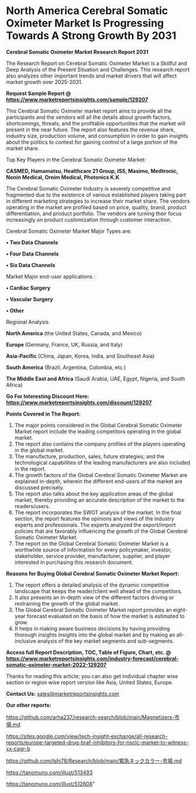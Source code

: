 # North America Cerebral Somatic Oximeter Market Is Progressing Towards A Strong Growth By 2031

<strong>Cerebral Somatic Oximeter Market Research Report 2031</strong>

The Research Report on Cerebral Somatic Oximeter Market is a Skillful and Deep Analysis of the Present Situation and Challenges. This research report also analyzes other important trends and market drivers that will affect market growth over 2025-2031.

<strong>Request Sample Report @ <a href=https://www.marketreportsinsights.com/sample/129207>https://www.marketreportsinsights.com/sample/129207</a></strong>

This Cerebral Somatic Oximeter market report aims to provide all the participants and the vendors will all the details about growth factors, shortcomings, threats, and the profitable opportunities that the market will present in the near future. The report also features the revenue share, industry size, production volume, and consumption in order to gain insights about the politics to contest for gaining control of a large portion of the market share.

Top Key Players in the Cerebral Somatic Oximeter Market:

<strong>CASMED, Hamamatsu, Healthcare 21 Group, ISS, Masimo, Medtronic, Nonin Medical, Ornim Medical, Photonics K.K</strong>

The Cerebral Somatic Oximeter Industry is severely competitive and fragmented due to the existence of various established players taking part in different marketing strategies to increase their market share. The vendors operating in the market are profiled based on price, quality, brand, product differentiation, and product portfolio. The vendors are turning their focus increasingly on product customization through customer interaction.

Cerebral Somatic Oximeter Market Major Types are:

<strong>• Two Data Channels

• Four Data Channels

• Six Data Channels</strong>

Market Major end-user applications :

<strong>• Cardiac Surgery

• Vascular Surgery

• Other</strong>

Regional Analysis

</u><strong><b>North America</b></strong> (the United States, Canada, and Mexico)

<strong><b>Europe </b></strong>(Germany, France, UK, Russia, and Italy)

<strong><b>Asia-Pacific</b></strong> (China, Japan, Korea, India, and Southeast Asia)

<strong><b>South America</b></strong> (Brazil, Argentina, Colombia, etc.)

<strong><b>The Middle East and Africa</b></strong> (Saudi Arabia, UAE, Egypt, Nigeria, and South Africa)

<strong>Go For Interesting Discount Here: <a href=https://www.marketreportsinsights.com/discount/129207>https://www.marketreportsinsights.com/discount/129207</a></strong>

<strong>Points Covered in The Report:</strong>
<ol>
  <li>The major points considered in the Global Cerebral Somatic Oximeter Market report include the leading competitors operating in the global market.</li>
  <li>The report also contains the company profiles of the players operating in the global market.</li>
  <li>The manufacture, production, sales, future strategies, and the technological capabilities of the leading manufacturers are also included in the report.</li>
  <li>The growth factors of the Global Cerebral Somatic Oximeter Market are explained in-depth, wherein the different end-users of the market are discussed precisely.</li>
  <li>The report also talks about the key application areas of the global market, thereby providing an accurate description of the market to the readers/users.</li>
  <li>The report incorporates the SWOT analysis of the market. In the final section, the report features the opinions and views of the industry experts and professionals. The experts analyzed the export/import policies that are favorably influencing the growth of the Global Cerebral Somatic Oximeter Market.</li>
  <li>The report on the Global Cerebral Somatic Oximeter Market is a worthwhile source of information for every policymaker, investor, stakeholder, service provider, manufacturer, supplier, and player interested in purchasing this research document.</li>
</ol>
<strong>Reasons for Buying Global Cerebral Somatic Oximeter Market Report:</strong>

<ol>
  <li>The report offers a detailed analysis of the dynamic competitive landscape that keeps the reader/client well ahead of the competitors.</li>
  <li>It also presents an in-depth view of the different factors driving or restraining the growth of the global market.</li>
  <li>The Global Cerebral Somatic Oximeter Market report provides an eight-year forecast evaluated on the basis of how the market is estimated to grow.</li>
  <li>It helps in making aware business decisions by having providing thorough insights insights into the global market and by making an all-inclusive analysis of the key market segments and sub-segments.</li>
</ol>
<strong>Access full Report Description, TOC, Table of Figure, Chart, etc. @ <a href=https://www.marketreportsinsights.com/industry-forecast/cerebral-somatic-oximeter-market-2022-129207>https://www.marketreportsinsights.com/industry-forecast/cerebral-somatic-oximeter-market-2022-129207</a></strong>


Thanks for reading this article; you can also get individual chapter wise section or region wise report version like Asia, United States, Europe.

<strong>Contact Us:</strong>
sales@marketreportsinsights.com

<strong>Our other reports:</strong>

<a href=https://github.com/arha237/research-search/blob/main/Magnetizers-市場.md>https://github.com/arha237/research-search/blob/main/Magnetizers-市場.md</a>

<a href=https://sites.google.com/view/tech-insight-exchange/all-research-reports/europe-targeted-drug-braf-inhibitors-for-nsclc-market-to-witness-xx-cagr-b>https://sites.google.com/view/tech-insight-exchange/all-research-reports/europe-targeted-drug-braf-inhibitors-for-nsclc-market-to-witness-xx-cagr-b</a>

<a href=https://github.com/Ishi78/Research/blob/main/緊急ネックカラー-市場.md>https://github.com/Ishi78/Research/blob/main/緊急ネックカラー-市場.md</a>

<a href=https://tanomuno.com/illust/513493>https://tanomuno.com/illust/513493</a>

<a href=https://tanomuno.com/illust/512608>https://tanomuno.com/illust/512608</a>"

